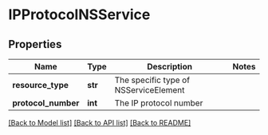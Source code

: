 # IPProtocolNSService

## Properties
Name | Type | Description | Notes
------------ | ------------- | ------------- | -------------
**resource_type** | **str** | The specific type of NSServiceElement | 
**protocol_number** | **int** | The IP protocol number | 

[[Back to Model list]](../README.md#documentation-for-models) [[Back to API list]](../README.md#documentation-for-api-endpoints) [[Back to README]](../README.md)

